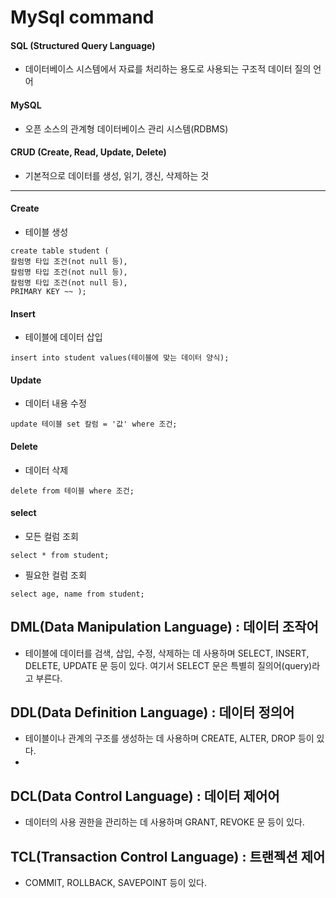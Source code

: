 # MySql command
#### SQL (Structured Query Language)
- 데이터베이스 시스템에서 자료를 처리하는 용도로 사용되는 구조적 데이터 질의 언어
#### MySQL
- 오픈 소스의 관계형 데이터베이스 관리 시스템(RDBMS)
#### CRUD (Create, Read, Update, Delete)
- 기본적으로 데이터를 생성, 읽기, 갱신, 삭제하는 것
---
#### Create
- 테이블 생성
```
create table student (
칼럼명 타입 조건(not null 등),
칼럼명 타입 조건(not null 등),
칼럼명 타입 조건(not null 등),
PRIMARY KEY ~~ );
```
#### Insert
- 테이블에 데이터 삽입
```
insert into student values(테이블에 맞는 데이터 양식);
```
#### Update
- 데이터 내용 수정
```
update 테이블 set 칼럼 = '값' where 조건;
```
#### Delete
- 데이터 삭제
```
delete from 테이블 where 조건;
```
#### select
- 모든 컬럼 조회
```
select * from student;
```
- 필요한 컬럼 조회
```
select age, name from student;
```

## DML(Data Manipulation Language) : 데이터 조작어
- 테이블에 데이터를 검색, 삽입, 수정, 삭제하는 데 사용하며 SELECT, INSERT, DELETE, UPDATE 문 등이 있다. 여기서 SELECT 문은 특별히 질의어(query)라고 부른다.

## DDL(Data Definition Language) : 데이터 정의어
- 테이블이나 관계의 구조를 생성하는 데 사용하며 CREATE, ALTER, DROP 등이 있다.
- 
## DCL(Data Control Language) : 데이터 제어어 
- 데이터의 사용 권한을 관리하는 데 사용하며 GRANT, REVOKE 문 등이 있다.

## TCL(Transaction Control Language) : 트랜젝션 제어
- COMMIT, ROLLBACK, SAVEPOINT 등이 있다.


